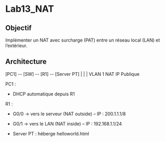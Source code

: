 # Lab13_NAT
## Objectif
Implémenter un NAT avec surcharge (PAT) entre un réseau local (LAN) et l’extérieur.

## Architecture
[PC1] -- [SW] -- [R1] -- [Server PT]
            |       |       |
        VLAN 1   NAT    IP Publique

PC1 :
- DHCP automatique depuis R1

R1 :

-  G0/0 → vers le serveur (NAT outside) – IP : 200.1.1.1/8

-  G0/1 → vers le LAN (NAT inside) – IP : 192.168.1.1/24

- Server PT : héberge helloworld.html

